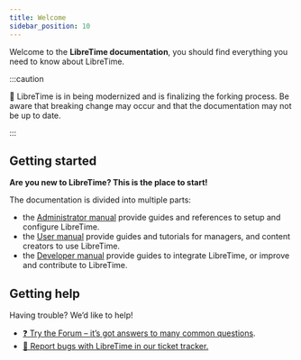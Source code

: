 ```yaml
---
title: Welcome
sidebar_position: 10
---
```


Welcome to the **LibreTime documentation**, you should find everything you need to know about LibreTime.

:::caution

:construction: LibreTime is in being modernized and is finalizing the forking process. Be aware that breaking change may occur and that the documentation may not be up to date.

:::

## Getting started

**Are you new to LibreTime? This is the place to start!**

The documentation is divided into multiple parts:

- the [Administrator manual](./admin-manual) provide guides and references to setup and configure LibreTime.
- the [User manual](./user-manual) provide guides and tutorials for managers, and content creators to use LibreTime.
- the [Developer manual](./developer-manual) provide guides to integrate LibreTime, or improve and contribute to LibreTime.

## Getting help

Having trouble? We’d like to help!

- [:question: Try the Forum – it’s got answers to many common questions](https://discourse.libretime.org/).
- [:bug: Report bugs with LibreTime in our ticket tracker.](https://github.com/libretime/libretime/issues)
